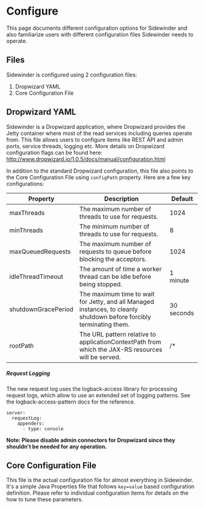 # Configure
This page documents different configuration options for Sidewinder and also familiarize users with different configuration files Sidewinder needs to operate.

## Files
Sidewinder is configured using 2 configuration files:
1. Dropwizard YAML
2. Core Configuration File

## Dropwizard YAML
Sidewinder is a Dropwizard application, where Dropwizard provides the Jetty container where most of the read services including queries operate from. This file allows users to configure items like REST API and admin ports, service threads, logging etc. More details on Dropwizard configuration flags can be found here: http://www.dropwizard.io/1.0.5/docs/manual/configuration.html

In addition to the standard Dropwizard configuration, this file also points to the Core Configuration File using ```configPath``` property. Here are a few key configurations:

| Property         | Description       | Default          |
|------------------|-------------------|------------------|
|maxThreads|The maximum number of threads to use for requests.|1024|
|minThreads|The minimum number of threads to use for requests.|8|
|maxQueuedRequests|The maximum number of requests to queue before blocking the acceptors.|1024|
|idleThreadTimeout|The amount of time a worker thread can be idle before being stopped.|1 minute|
|shutdownGracePeriod|The maximum time to wait for Jetty, and all Managed instances, to cleanly shutdown before forcibly terminating them.|30 seconds|
|rootPath|The URL pattern relative to applicationContextPath from which the JAX-RS resources will be served.|/*|

##### Request Logging
The new request log uses the logback-access library for processing request logs, which allow to use an extended set of logging patterns. See the logback-access-pattern docs for the reference.

```
server:
  requestLog:
    appenders:
      - type: console
```

**Note: Please disable admin connectors for Dropwizard since they shouldn't be needed for any operation.**

## Core Configuration File
This file is the actual configuration file for almost everything in Sidewinder. It's a simple Java Properties file that follows ```key=value``` based configuration definition. Please refer to individual configuration items for details on the how to tune these parameters.
